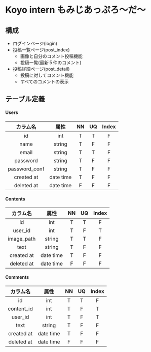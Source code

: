 # Koyo intern もみじあっぷろ〜だ〜

## 構成
* ログインページ(login)
* 投稿一覧ページ(post_index)
    * 画像と自分のコメント投稿機能
    * 投稿一覧(最新５件のコメント)
* 投稿詳細ページ(post_detail)
    * 投稿に対してコメント機能
    * すべてのコメントの表示


## テーブル定義

#### Users

|カラム名|属性|NN|UQ|Index|
|:--:|:--:|:--:|:--:|:--:|
|id|int|T|T|F|
|name|string|T|F|F|
|email|string|T|T|F|
|password|string|T|F|F|
|password_conf|string|T|F|F|
|created at|date time|T|F|F|
|deleted at|date time|F|F|F|


#### Contents

|カラム名|属性|NN|UQ|Index|
|:--:|:--:|:--:|:--:|:--:|
|id|int|T|T|F|
|user_id|int|T|F|T|
|image_path|string|T|T|F|
|text|string|T|F|F|
|created at|date time|T|F|F|
|deleted at|date time|F|F|F|


#### Comments

|カラム名|属性|NN|UQ|Index|
|:--:|:--:|:--:|:--:|:--:|
|id|int|T|T|F|
|content_id|int|T|F|T|
|user_id|int|T|F|T|
|text|string|T|F|F|
|created at|date time|T|F|F|
|deleted at|date time|F|F|F|
